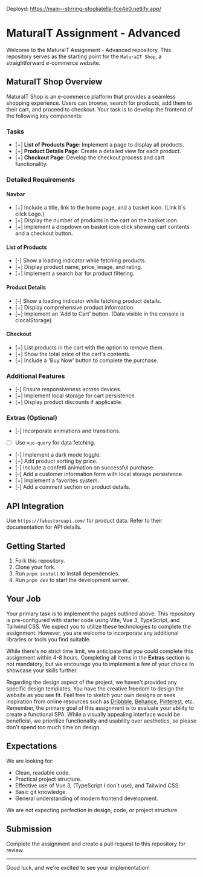 Deployd: https://main--stirring-sfogliatella-fce4e0.netlify.app/

# MaturaIT Assignment - Advanced

Welcome to the MaturaIT Assignment - Advanced repository. This repository serves as the starting point for the `MaturaIT Shop`, a straightforward e-commerce website.

## MaturaIT Shop Overview

MaturaIT Shop is an e-commerce platform that provides a seamless shopping experience. Users can browse, search for products, add them to their cart, and proceed to checkout. Your task is to develop the frontend of the following key components:

### Tasks

- [+] **List of Products Page**: Implement a page to display all products.
- [+] **Product Details Page**: Create a detailed view for each product.
- [+] **Checkout Page**: Develop the checkout process and cart functionality.

### Detailed Requirements

#### Navbar

- [+] Include a title, link to the home page, and a basket icon. (Link it`s click Logo.)
- [+] Display the number of products in the cart on the basket icon.
- [+] Implement a dropdown on basket icon click showing cart contents and a checkout button.

#### List of Products

- [-] Show a loading indicator while fetching products.
- [+] Display product name, price, image, and rating.
- [+] Implement a search bar for product filtering.

#### Product Details

- [-] Show a loading indicator while fetching product details.
- [+] Display comprehensive product information.
- [+] Implement an 'Add to Cart' button. (Data visible in the console is clocalStorage)

#### Checkout

- [+] List products in the cart with the option to remove them.
- [+] Show the total price of the cart's contents.
- [+] Include a 'Buy Now' button to complete the purchase.

### Additional Features

- [-] Ensure responsiveness across devices.
- [+] Implement local storage for cart persistence.
- [+] Display product discounts if applicable.

### Extras (Optional)

- [-] Incorporate animations and transitions.
- [ ] Use `vue-query` for data fetching.
- [-] Implement a dark mode toggle.
- [+] Add product sorting by price.
- [-] Include a confetti animation on successful purchase.
- [-] Add a customer information form with local storage persistence.
- [+] Implement a favorites system.
- [-] Add a comment section on product details.

## API Integration

Use `https://fakestoreapi.com/` for product data. Refer to their documentation for API details.

## Getting Started

1. Fork this repository.
2. Clone your fork.
3. Run `pnpm install` to install dependencies.
4. Run `pnpm dev` to start the development server.

## Your Job

Your primary task is to implement the pages outlined above. This repository is pre-configured with starter code using Vite, Vue 3, TypeScript, and Tailwind CSS. We expect you to utilize these technologies to complete the assignment. However, you are welcome to incorporate any additional libraries or tools you find suitable.

While there's no strict time limit, we anticipate that you could complete this assignment within 4-8 hours. Completing all items in the **Extras** section is not mandatory, but we encourage you to implement a few of your choice to showcase your skills further.

Regarding the design aspect of the project, we haven't provided any specific design templates. You have the creative freedom to design the website as you see fit. Feel free to sketch your own designs or seek inspiration from online resources such as [Dribbble](https://dribbble.com/), [Behance](https://www.behance.net/), [Pinterest](https://www.pinterest.com/), etc. Remember, the primary goal of this assignment is to evaluate your ability to create a functional SPA. While a visually appealing interface would be beneficial, we prioritize functionality and usability over aesthetics, so please don't spend too much time on design.

## Expectations

We are looking for:

- Clean, readable code.
- Practical project structure.
- Effective use of Vue 3, (TypeScript I don`t use), and Tailwind CSS.
- Basic git knowledge.
- General understanding of modern frontend development.

We are not expecting perfection in design, code, or project structure.

## Submission

Complete the assignment and create a pull request to this repository for review.

---

Good luck, and we're excited to see your implementation!
